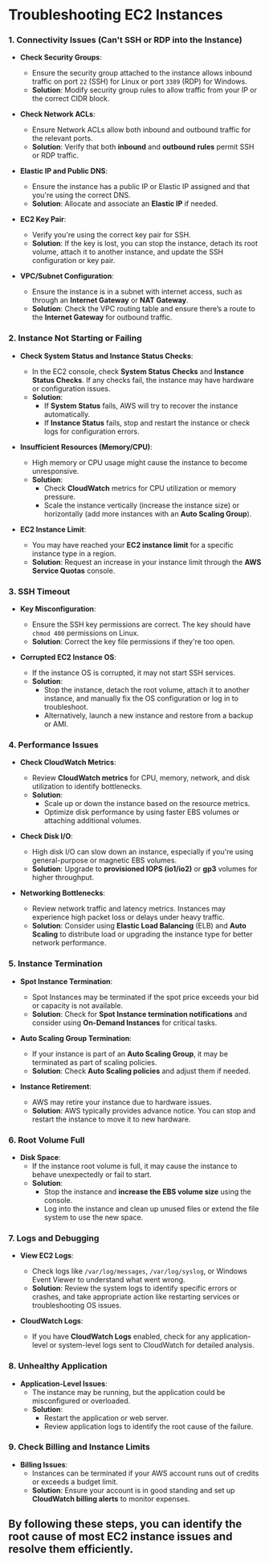 
# Troubleshooting EC2 Instances

### 1. **Connectivity Issues (Can't SSH or RDP into the Instance)**

- **Check Security Groups**:
  - Ensure the security group attached to the instance allows inbound traffic on port `22` (SSH) for Linux or port `3389` (RDP) for Windows.
  - **Solution**: Modify security group rules to allow traffic from your IP or the correct CIDR block.

- **Check Network ACLs**:
  - Ensure Network ACLs allow both inbound and outbound traffic for the relevant ports.
  - **Solution**: Verify that both **inbound** and **outbound rules** permit SSH or RDP traffic.

- **Elastic IP and Public DNS**:
  - Ensure the instance has a public IP or Elastic IP assigned and that you're using the correct DNS.
  - **Solution**: Allocate and associate an **Elastic IP** if needed.

- **EC2 Key Pair**:
  - Verify you're using the correct key pair for SSH.
  - **Solution**: If the key is lost, you can stop the instance, detach its root volume, attach it to another instance, and update the SSH configuration or key pair.

- **VPC/Subnet Configuration**:
  - Ensure the instance is in a subnet with internet access, such as through an **Internet Gateway** or **NAT Gateway**.
  - **Solution**: Check the VPC routing table and ensure there’s a route to the **Internet Gateway** for outbound traffic.

### 2. **Instance Not Starting or Failing**

- **Check System Status and Instance Status Checks**:
  - In the EC2 console, check **System Status Checks** and **Instance Status Checks**. If any checks fail, the instance may have hardware or configuration issues.
  - **Solution**: 
    - If **System Status** fails, AWS will try to recover the instance automatically.
    - If **Instance Status** fails, stop and restart the instance or check logs for configuration errors.

- **Insufficient Resources (Memory/CPU)**:
  - High memory or CPU usage might cause the instance to become unresponsive.
  - **Solution**: 
    - Check **CloudWatch** metrics for CPU utilization or memory pressure.
    - Scale the instance vertically (increase the instance size) or horizontally (add more instances with an **Auto Scaling Group**).

- **EC2 Instance Limit**:
  - You may have reached your **EC2 instance limit** for a specific instance type in a region.
  - **Solution**: Request an increase in your instance limit through the **AWS Service Quotas** console.

### 3. **SSH Timeout**

- **Key Misconfiguration**:
  - Ensure the SSH key permissions are correct. The key should have `chmod 400` permissions on Linux.
  - **Solution**: Correct the key file permissions if they're too open.

- **Corrupted EC2 Instance OS**:
  - If the instance OS is corrupted, it may not start SSH services.
  - **Solution**: 
    - Stop the instance, detach the root volume, attach it to another instance, and manually fix the OS configuration or log in to troubleshoot.
    - Alternatively, launch a new instance and restore from a backup or AMI.

### 4. **Performance Issues**

- **Check CloudWatch Metrics**:
  - Review **CloudWatch metrics** for CPU, memory, network, and disk utilization to identify bottlenecks.
  - **Solution**:
    - Scale up or down the instance based on the resource metrics.
    - Optimize disk performance by using faster EBS volumes or attaching additional volumes.

- **Check Disk I/O**:
  - High disk I/O can slow down an instance, especially if you're using general-purpose or magnetic EBS volumes.
  - **Solution**: Upgrade to **provisioned IOPS (io1/io2)** or **gp3** volumes for higher throughput.

- **Networking Bottlenecks**:
  - Review network traffic and latency metrics. Instances may experience high packet loss or delays under heavy traffic.
  - **Solution**: Consider using **Elastic Load Balancing** (ELB) and **Auto Scaling** to distribute load or upgrading the instance type for better network performance.

### 5. **Instance Termination**

- **Spot Instance Termination**:
  - Spot Instances may be terminated if the spot price exceeds your bid or capacity is not available.
  - **Solution**: Check for **Spot Instance termination notifications** and consider using **On-Demand Instances** for critical tasks.

- **Auto Scaling Group Termination**:
  - If your instance is part of an **Auto Scaling Group**, it may be terminated as part of scaling policies.
  - **Solution**: Check **Auto Scaling policies** and adjust them if needed.

- **Instance Retirement**:
  - AWS may retire your instance due to hardware issues.
  - **Solution**: AWS typically provides advance notice. You can stop and restart the instance to move it to new hardware.

### 6. **Root Volume Full**

- **Disk Space**:
  - If the instance root volume is full, it may cause the instance to behave unexpectedly or fail to start.
  - **Solution**: 
    - Stop the instance and **increase the EBS volume size** using the console.
    - Log into the instance and clean up unused files or extend the file system to use the new space.

### 7. **Logs and Debugging**

- **View EC2 Logs**:
  - Check logs like `/var/log/messages`, `/var/log/syslog`, or Windows Event Viewer to understand what went wrong.
  - **Solution**: Review the system logs to identify specific errors or crashes, and take appropriate action like restarting services or troubleshooting OS issues.

- **CloudWatch Logs**:
  - If you have **CloudWatch Logs** enabled, check for any application-level or system-level logs sent to CloudWatch for detailed analysis.
  
### 8. **Unhealthy Application**

- **Application-Level Issues**:
  - The instance may be running, but the application could be misconfigured or overloaded.
  - **Solution**: 
    - Restart the application or web server.
    - Review application logs to identify the root cause of the failure.

### 9. **Check Billing and Instance Limits**

- **Billing Issues**:
  - Instances can be terminated if your AWS account runs out of credits or exceeds a budget limit.
  - **Solution**: Ensure your account is in good standing and set up **CloudWatch billing alerts** to monitor expenses.

By following these steps, you can identify the root cause of most EC2 instance issues and resolve them efficiently.
-

